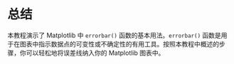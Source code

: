 # 总结

本教程演示了 Matplotlib 中 `errorbar()` 函数的基本用法。`errorbar()` 函数是用于在图表中指示数据点的可变性或不确定性的有用工具。按照本教程中概述的步骤，你可以轻松地将误差线纳入你的 Matplotlib 图表中。
